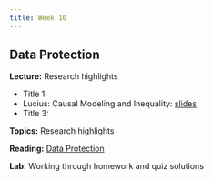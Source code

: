 ```yaml
---
title: Week 10
---
```


## Data Protection

**Lecture:** Research highlights
* Title 1: []()
* Lucius: Causal Modeling and Inequality: [slides](../../../assets/lbynum_rds23_research_overview.pdf)
* Title 3: []()

**Topics:** Research highlights

**Reading:**  [Data Protection](../../../assets/protection_reader_2023.pdf)

**Lab:** Working through homework and quiz solutions
